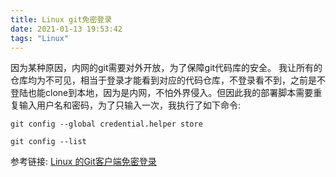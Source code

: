 ```yaml
---
title: Linux git免密登录
date: 2021-01-13 19:53:42
tags: "Linux"
---
```

因为某种原因，内网的git需要对外开放，为了保障git代码库的安全。
我让所有的仓库均为不可见，相当于登录才能看到对应的代码仓库，不登录看不到，之前是不登陆也能clone到本地，因为是内网，不怕外界侵入。但因此我的部署脚本需要重复输入用户名和密码，为了只输入一次，我执行了如下命令:
```
git config --global credential.helper store

git config --list
```
<!--more-->

参考链接:
[Linux 的Git客户端免密登录](https://www.jianshu.com/p/d8a6dffd08da)